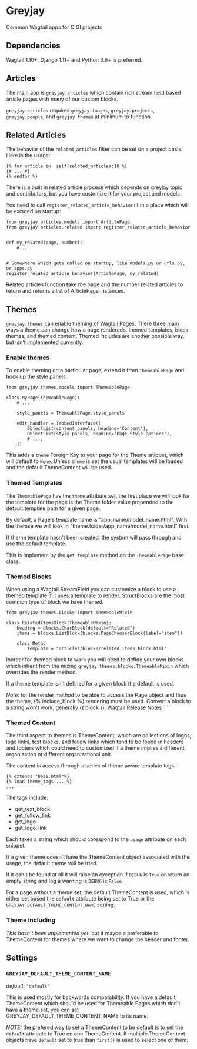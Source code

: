 # Greyjay

Common Wagtail apps for CIGI projects

## Dependencies

Wagtail 1.10+, Django 1.11+ and Python 3.6+ is preferred.

## Articles

The main app is `greyjay.articles` which contain rich stream field based
article pages with many of our custom blocks.

`greyjay.articles` requires `greyjay.images`, `greyjay.projects`,
`greyjay.people`, and `greyjay.themes` at minimum to function.


## Related Articles

The behavior of the `related_articles` filter can be set on a project
basis. Here is the usage:

```
{% for article in  self|related_articles:10 %}
{# ... #}
{% endfor %}
```

There is a built in related article process which depends on greyjay
topic and contributors, but you have customize it for your project and
models.

You need to call `register_related_article_behavior()` in a place which
will be excuted on startup:

```
from greyjay.articles.models import ArticlePage
from greyjay.articles.related import register_related_article_behavior


def my_related(page, number):
    #...


# Somewhere which gets called on startup, like models.py or urls.py, or apps.py
register_related_article_behavior(ArticlePage, my_related)
```

Related articles function take the page and the number related articles
to return and returns a list of ArticlePage instances.

## Themes

`greyjay.themes` can enable theming of Wagtail Pages. There three main
ways a theme can change how a page rendereds, themed templates, block
themes, and themed content. Themed includes are another possible way, but
isn't implemented currently.

### Enable themes

To enable theming on a particular page, extend it from `ThemeablePage`
and hook up the style panels.

```
from greyjay.themes.models import ThemeablePage

class MyPage(ThemeablePage):
    # ...

    style_panels = ThemeablePage.style_panels

    edit_handler = TabbedInterface([
        ObjectList(content_panels, heading='Content'),
        ObjectList(style_panels, heading='Page Style Options'),
        # ...,
    ])
```

This adds a `theme` Foreign Key to your page for the Theme snippet,
which will default to `None`. Unless `theme` is set the usual templates
will be loaded and the default ThemeContent will be used.

### Themed Templates

The `ThemeablePage` has the `theme` attribute set, the first place we
will look for the template for the page is the Theme folder value
prepended to the default template path for a given page.

By default, a Page's template name is "app_name/model_name.html". With
the themse we will look in "theme.folder/app_name/model_name.html" first.

If theme template hasn't been created, the system will pass through and
use the default template.

This is implement by the `get_template` method on the `ThemeablePage`
base class.

### Themed Blocks

When using a Wagtail StreamField you can customize a block to use a
themed template if it uses a template to render. StructBlocks are the
most common type of block we have themed.

```
from greyjay.themes.blocks import ThemeableMixin

class RelatedItemsBlock(ThemeableMixin):
    heading = blocks.CharBlock(default="Related")
    items = blocks.ListBlock(blocks.PageChooserBlock(label="item"))

    class Meta:
        template = "articles/blocks/related_items_block.html"
```

Inorder for themed block to work you will need to define your own blocks
which inherit from the mixing `greyjay.themes.blocks.ThemeableMixin`
which overrides the render method.

If a theme template isn't defined for a given block the default is used.

*Note:* for the render method to be able to access the Page object and
thus the theme, {% include_block %} rendering must be used. Convert a
block to a string won't work, generally {{ block }}. [Wagtail Release
Notes](http://docs.wagtail.io/en/v1.6/releases/1.6.html#include-block-tag-for-improved-streamfield-template-inclusion)

### Themed Content

The third aspect to themes is ThemeContent, which are collections of
logos, logo links, text blocks, and follow links which tend to be found
in headers and footers which could need to customized if a theme implies
a different organization or different organizational unit.

The content is access through a series of theme aware template tags.

```
{% extends "base.html"%}
{% load theme_tags ... %}
...
```

The tags include:

* get_text_block
* get_follow_link
* get_logo
* get_logo_link

Each takes a string which should corespond to the `usage` attribute on
each snippet.

If a given theme doesn't have the ThemeContent object associated with
the usage, the default theme will be tried.

If it can't be found at all it will raise an exception if `DEBUG` is
`True` or return an empty string and log a warning is `DEBUG` is
`False`.

For a page without a theme set, the default ThemeContent is used, which
is either set based the `default` attribute being set to True or the
`GREYJAY_DEFAULT_THEME_CONTENT_NAME` setting.

### Theme including

*This hasn't been implemented yet*, but it maybe a preferable to
ThemeContent for themes where we want to change the header and footer.


## Settings

### `GREYJAY_DEFAULT_THEME_CONTENT_NAME`

*default:* `"default"`

This is used mostly for backwards compatability. If you have a default
ThemeContent which should be used for Themeable Pages which don't have a
theme set, you can set GREYJAY_DEFAULT_THEME_CONTENT_NAME to its name.

*NOTE:* the prefered way to set a ThemeContent to be default is to set
the `default` attribute to True on one ThemeContent. If multiple
ThemeContent objects have `default` set to true than `first()` is used
to select one of them.
